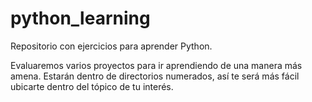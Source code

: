 # python_learning
Repositorio con ejercicios para aprender Python.

Evaluaremos varios proyectos para ir aprendiendo de una manera más amena. Estarán dentro de directorios numerados, así te será más fácil ubicarte dentro del tópico de tu interés.
